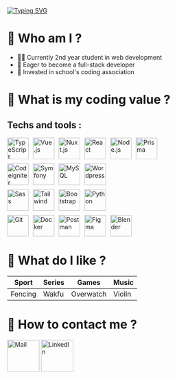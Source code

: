 [![Typing SVG](https://readme-typing-svg.herokuapp.com?font=Fira+Code&weight=700&size=30&duration=3500&pause=500&vCenter=true&random=false&width=435&lines=Hello+world)](https://git.io/typing-svg)

# 🧐 Who am I ?
- 🧑‍💻 Currently 2nd year student in web development
- 📌 Eager to become a full-stack developer
- 👥 Invested in school's coding association

# 👷 What is my coding value ?

## Techs and tools :
<link rel="stylesheet" type='text/css' href="https://cdn.jsdelivr.net/gh/devicons/devicon@latest/devicon.min.css" />

<div style="display: flex; flex-direction: column ; gap: 10px ; width: 100%">
  <div style="width: auto ;display: flex; flex-wrap: wrap; gap: 10px;">
    <img src="https://cdn.jsdelivr.net/gh/devicons/devicon@latest/icons/typescript/typescript-original.svg" height="50" alt="TypeScript"/>
    <img src="https://cdn.jsdelivr.net/gh/devicons/devicon@latest/icons/vuejs/vuejs-original.svg" height="50" alt="Vue.js"/>
    <img src="https://cdn.jsdelivr.net/gh/devicons/devicon@latest/icons/nuxtjs/nuxtjs-original.svg" height="50" alt="Nuxt.js"/>
    <img src="https://cdn.jsdelivr.net/gh/devicons/devicon@latest/icons/react/react-original.svg" height="50" alt="React"/>
    <img src="https://cdn.jsdelivr.net/gh/devicons/devicon@latest/icons/nodejs/nodejs-original-wordmark.svg" height="50" alt="Node.js"/>
    <img src="https://cdn.jsdelivr.net/gh/devicons/devicon@latest/icons/prisma/prisma-original.svg" height="50" alt="Prisma"/>
  </div>
  <div style="width: auto ;display: flex; flex-wrap: wrap; gap: 10px;">
    <img src="https://cdn.jsdelivr.net/gh/devicons/devicon@latest/icons/codeigniter/codeigniter-plain.svg" height="50" alt="Codeigniter"/>
    <img src="https://cdn.jsdelivr.net/gh/devicons/devicon@latest/icons/symfony/symfony-original.svg" height="50" alt="Symfony"/>
    <img src="https://cdn.jsdelivr.net/gh/devicons/devicon@latest/icons/mysql/mysql-original.svg" height="50" alt="MySQL"/>
    <img src="https://cdn.jsdelivr.net/gh/devicons/devicon@latest/icons/wordpress/wordpress-plain.svg" height="50" alt="Wordpress"/>
  </div>
  <div style="width: auto ;display: flex; flex-wrap: wrap; gap: 10px;">
    <img src="https://cdn.jsdelivr.net/gh/devicons/devicon@latest/icons/sass/sass-original.svg" height="50" alt="Sass"/>
    <img src="https://cdn.jsdelivr.net/gh/devicons/devicon@latest/icons/tailwindcss/tailwindcss-original.svg" height="50" alt="Tailwind"/>
    <img src="https://cdn.jsdelivr.net/gh/devicons/devicon@latest/icons/bootstrap/bootstrap-original.svg" height="50" alt="Bootstrap"/>
    <img src="https://cdn.jsdelivr.net/gh/devicons/devicon@latest/icons/python/python-original.svg" height="50" alt="Python"/>
  </div>
  <div style="width: auto ;display: flex; flex-wrap: wrap; gap: 10px;">
    <img src="https://cdn.jsdelivr.net/gh/devicons/devicon@latest/icons/git/git-original.svg" height="50" alt="Git"/>
    <img src="https://cdn.jsdelivr.net/gh/devicons/devicon@latest/icons/docker/docker-original.svg" height="50" alt="Docker"/>
    <img src="https://cdn.jsdelivr.net/gh/devicons/devicon@latest/icons/postman/postman-original.svg" height="50" alt="Postman"/>
    <img src="https://cdn.jsdelivr.net/gh/devicons/devicon@latest/icons/figma/figma-original.svg" height="50" alt="Figma"/>
    <img src="https://cdn.jsdelivr.net/gh/devicons/devicon@latest/icons/blender/blender-original.svg" height="50" alt="Blender"/>
  </div>
</div>


# 💚 What do I like ?

| Sport | Series | Games | Music |
|--------|--------|--------|--------|
| Fencing | Wakfu | Overwatch | Violin |



# 💬 How to contact me ?
<a href="mailto:quentingarnier92320@gmail.com" target="_blank"><img src="https://ouch-cdn2.icons8.com/Q_mKQhLvgHc4CpJslA6YAg1orkPp2LG3W6rdaEQZ1oo/rs:fit:456:456/czM6Ly9pY29uczgu/b3VjaC1wcm9kLmFz/c2V0cy9wbmcvOTYv/MzE3NWFhMzAtMmQw/Yi00MDgyLTlhZWMt/ZWUyZGNlYzQwYmM0/LnBuZw.png" width="75" height="75" alt="Mail"></a>
<a href="https://www.linkedin.com/in/quentin-garnier-07a58824b/" target="_blank"><img src="https://upload.wikimedia.org/wikipedia/commons/thumb/8/81/LinkedIn_icon.svg/2048px-LinkedIn_icon.svg.png" width="75" height="75" alt="LinkedIn"></a>
